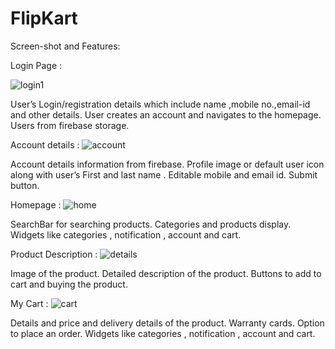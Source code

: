 # FlipKart

Screen-shot and Features:

 Login Page : 


![login1](https://github.com/PrajaktaUpadhye6/FlipKart/assets/114932406/0f00022c-ab93-4f31-9a02-8a28b115b0b3)


User’s Login/registration details which include name ,mobile no.,email-id  and other details.
User creates an account and navigates to the homepage.
Users from firebase storage.




Account details : 
![account](https://github.com/PrajaktaUpadhye6/FlipKart/assets/114932406/82c92603-9870-4ea2-be2e-923b8f1f3626)

Account details  information from firebase.
Profile image or default user icon along with  user’s First and last name .
Editable mobile and email id.
Submit button.




Homepage : 
![home](https://github.com/PrajaktaUpadhye6/FlipKart/assets/114932406/2a515a41-5e23-4024-94ef-4313c083d7f5)

SearchBar for searching products.
Categories and products display.
Widgets like categories , notification , account and cart.







Product Description : 
![details](https://github.com/PrajaktaUpadhye6/FlipKart/assets/114932406/faee3ceb-c8fe-40f0-82e7-cd8b11a9781f)

Image of the product.
Detailed description of the product.
Buttons to add to cart and buying the product.



My Cart : 
![cart](https://github.com/PrajaktaUpadhye6/FlipKart/assets/114932406/06e8831f-b59e-45d2-b2f9-5e04bdeb318b)


Details and price and delivery details of the product.
Warranty cards.
Option to place an order.
Widgets like categories , notification , account and cart.






